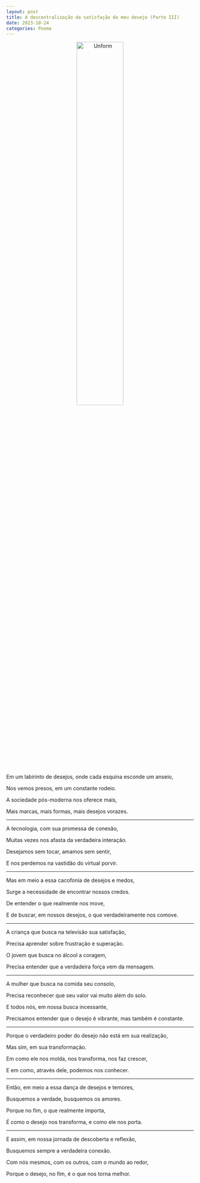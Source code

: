 ```yaml
---
layout: post
title: A descentralização da satisfação do meu desejo (Parte III)
date: 2023-10-24
categories: Poema
---
```


<p align="center">
<img src="{{ site.baseurl }}/images/2023-10-24-A-descentralizacao-da-satisfacao-do-meu-desejo--parte-3.png" height="50%" width="50%" alt="Unform" />
</p>

Em um labirinto de desejos, onde cada esquina esconde um anseio,

Nos vemos presos, em um constante rodeio.

A sociedade pós-moderna nos oferece mais,

Mais marcas, mais formas, mais desejos vorazes.

---

A tecnologia, com sua promessa de conexão,

Muitas vezes nos afasta da verdadeira interação.

Desejamos sem tocar, amamos sem sentir,

E nos perdemos na vastidão do virtual porvir.

---

Mas em meio a essa cacofonia de desejos e medos,

Surge a necessidade de encontrar nossos credos.

De entender o que realmente nos move,

E de buscar, em nossos desejos, o que verdadeiramente nos comove.

---

A criança que busca na televisão sua satisfação,

Precisa aprender sobre frustração e superação.

O jovem que busca no álcool a coragem,

Precisa entender que a verdadeira força vem da mensagem.

---

A mulher que busca na comida seu consolo,

Precisa reconhecer que seu valor vai muito além do solo.

E todos nós, em nossa busca incessante,

Precisamos entender que o desejo é vibrante, mas também é constante.

---

Porque o verdadeiro poder do desejo não está em sua realização,

Mas sim, em sua transformação.

Em como ele nos molda, nos transforma, nos faz crescer,

E em como, através dele, podemos nos conhecer.

---

Então, em meio a essa dança de desejos e temores,

Busquemos a verdade, busquemos os amores.

Porque no fim, o que realmente importa,

É como o desejo nos transforma, e como ele nos porta.

---

E assim, em nossa jornada de descoberta e reflexão,

Busquemos sempre a verdadeira conexão.

Com nós mesmos, com os outros, com o mundo ao redor,

Porque o desejo, no fim, é o que nos torna melhor.
